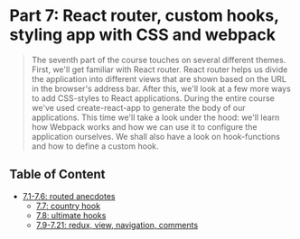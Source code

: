 # Part 7: React router, custom hooks, styling app with CSS and webpack

> The seventh part of the course touches on several different themes. First, we'll get familiar with React router. React router helps us divide the application into different views that are shown based on the URL in the browser's address bar. After this, we'll look at a few more ways to add CSS-styles to React applications. During the entire course we've used create-react-app to generate the body of our applications. This time we'll take a look under the hood: we'll learn how Webpack works and how we can use it to configure the application ourselves. We shall also have a look on hook-functions and how to define a custom hook.

## Table of Content
- [7.1-7.6: routed anecdotes](https://github.com/Jooliashi/routed-anecdotes)
  - [7.7: country hook](https://github.com/Jooliashi/country-hook)
  - [7.8: ultimate hooks](https://github.com/Jooliashi/ultimate-hooks)
  - [7.9-7.21: redux, view, navigation, comments](https://github.com/Jooliashi/bloglist-frontend)